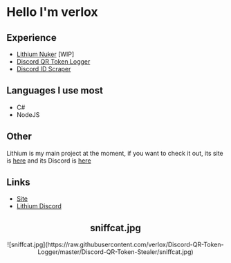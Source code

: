 # Hello I'm verlox

## Experience
* [Lithium Nuker](https://lithium.verlox.cc) [WIP]
* [Discord QR Token Logger](https://github.com/verlox/Discord-QR-Token-Logger)
* [Discord ID Scraper](https://github.com/verlox/Discord-ID-Scraper)

## Languages I use most
* C#
* NodeJS

## Other
Lithium is my main project at the moment, if you want to check it out, its site is [here](https://lithium.verlox.cc) and its Discord is [here](https://lithium.verlox.cc/discord)

## Links
* [Site](https://verlox.cc)
* [Lithium Discord](https://lithium.verlox.cc/discord)

<h2 align="center">sniffcat.jpg</h2>
<p align="center"> ![sniffcat.jpg](https://raw.githubusercontent.com/verlox/Discord-QR-Token-Logger/master/Discord-QR-Token-Stealer/sniffcat.jpg) </p>

